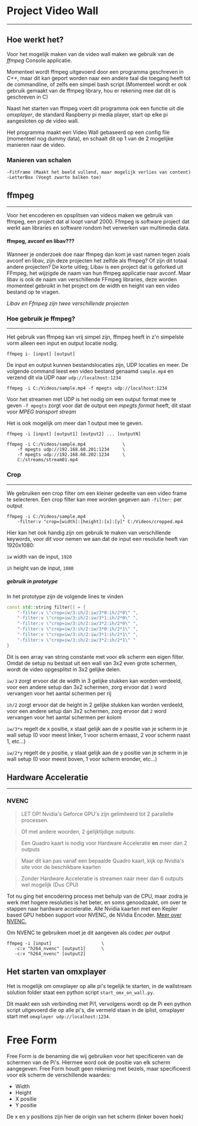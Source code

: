 # Project Video Wall
---


## Hoe werkt het?
Voor het mogelijk maken van de video wall maken we gebruik van de *ffmpeg* Console applicatie. 

Momenteel wordt ffmpeg uitgevoerd door een programma geschreven in *C++*, maar dit kan geport worden naar een andere taal die toegang heeft tot de commandline, of zelfs een simpel bash script.(Momenteel wordt er ook gebruik gemaakt van de ffmpeg library, hou er rekening mee dat dit is geschreven in C)

Naast het starten van ffmpeg voert dit programma ook een functie uit die *omxplayer*, de standard Raspberry pi media player, start op elke pi aangesloten op de video wall.

Het programma maakt een Video Wall gebaseerd op een config file (momenteel nog dummy data), en schaalt dit op 1 van de 2 mogelijke manieren naar de video.

### Manieren van schalen
    -FitFrame (Maakt het beeld vullend, maar mogelijk verlies van content)
    -LetterBox (Voegt zwarte balken toe)

## ffmpeg
---
Voor het encoderen en opsplitsen van videos maken we gebruik van ffmpeg, een project dat al loopt vanaf 2000. Ffmpeg is software project dat werkt aan libraries en software rondom het verwerken van multimedia data.

#### ffmpeg, avconf en libav???
Wanneer je onderzoek doe naar ffmpeg dan kom je vast namen tegen zoals avconf en libav, zijn deze projecten het zelfde als ffmpeg? Of zijn dit totaal andere projecten?
De korte uitleg; 
Libav is een project dat is geforked uit FFmpeg, het wijzigde de naam van hun ffmpeg applicatie naar avconf.
Maar libav is ook de naam van verschillende FFmpeg libraries, deze worden momenteel gebruikt in het project om de width en height van een video bestand op te vragen.

*Libav en Ffmpeg zijn twee verschillende projecten*

### Hoe gebruik je ffmpeg?
---
Het gebruik van ffmpeg kan vrij simpel zijn, ffmpeg heeft in z'n simpelste vorm alleen een input en output locatie nodig.

```ffmpeg i- [input] [output]```

De input en output kunnen bestandslocaties zijn, UDP locaties en meer.
De volgende command leest een video bestand genaamd `sample.mp4` en verzend dit via UDP naar `udp://localhost:1234`

```ffmpeg -i C:/Videos/sample.mp4 -f mpegts udp://localhost:1234```

Voor het streamen met UDP is het nodig om een output format mee te geven
`-f mpegts` zorgt voor dat de output een *mpegts format* heeft, dit staat voor *MPEG transport stream*

Het is ook mogelijk om meer dan 1 output mee te geven.

```ffmpeg -i [input] [output1] [output2] ... [outputN]```

```
ffmpeg -i C:/Videos/sample.mp4              \
    -f mpegts udp://192.168.60.201:1234     \
    -f mpegts udp://192.168.60.202:1234     \
    C:/streams/stream01.mp4
```

### Crop
---
We gebruiken een crop filter om een kleiner gedeelte van een video frame te selecteren. Een crop filter kan mee worden gegeven aan `-filter:` per output

```
ffmpeg -i C:/Videos/sample.mp4              \
    -filter:v "crop=[width]:[height]:[x]:[y]" C:/Videos/cropped.mp4
```

Hier kan het ook handig zijn om gebruik te maken van verschillende keywords, voor dit voor nemen we aan dat de input een resolutie heeft van 1920x1080:

`iw` width van de input, `1920`

`ih` height van de input, `1080`

##### gebruik in prototype
In het prototype zijn de volgende lines te vinden
```c++
const std::string filter[] = {
    "-filter:v \"crop=iw/3:ih/2:iw/3*0:ih/2*0\" ",
    "-filter:v \"crop=iw/3:ih/2:iw/3*1:ih/2*0\" ",
    "-filter:v \"crop=iw/3:ih/2:iw/3*2:ih/2*0\" ",
    "-filter:v \"crop=iw/3:ih/2:iw/3*0:ih/2*1\" ",
    "-filter:v \"crop=iw/3:ih/2:iw/3*1:ih/2*1\" ",
    "-filter:v \"crop=iw/3:ih/2:iw/3*2:ih/2*1\" "
}
```
Dit is een array van string constante met voor elk scherm een eigen filter. Omdat de setup nu bestaat uit een wall van 3x2 even grote schermen, wordt de video opgesplitst in 3x2 gelijke delen.

`iw/3` zorgt ervoor dat de width in 3 gelijke stukken kan worden verdeeld, voor een andere setup dan 3x2 schermen, zorg ervoor dat `3` word vervangen voor het aantal schermen per rij

`ih/2` zorgt ervoor dat de height in 2 gelijke stukken kan worden verdeeld, voor een andere setup dan 3x2 schermen, zorg ervoor dat `2` word vervangen voor het aantal schermen per kolom

`iw/3*x` regelt de x positie, x staat gelijk aan de x positie van je scherm in je wall setup (0 voor meest linker, 1 voor scherm ernaast, 2 voor scherm naast 1, etc...)

`iw/2*y` regelt de y positie, y staat gelijk aan de y positie van je scherm in je wall setup (0 voor meest boven, 1 voor scherm eronder, etc...)

## Hardware Acceleratie
---
### NVENC
> LET OP! Nvidia's Geforce GPU's zijn gelimiteerd tot 2 parallelle processen.

> Of met andere woorden, 2 gelijktijdige outputs.

> Een Quadro kaart is nodig voor Hardware Acceleratie **en** meer dan 2 outputs

> Maar dit kan pas vanaf een bepaalde Quadro kaart, kijk op Nvidia's site voor de beschikbare kaarten

> Zonder Hardware Acceleratie is streamen naar meer dan 6 outputs wel mogelijk (Dus CPU)

Tot nu ging het encodering process met behulp van de CPU, maar zodra je werk met hogere resoluties is het beter, en soms genoodzaakt, om over te stappen naar hardware acceleratie. Alle Nvidia kaarten met een Kepler based GPU hebben support voor NVENC, de NVidia Encoder. [Meer over NVENC.](https://en.wikipedia.org/wiki/Nvidia_NVENC "Wikipedia artikel")

Om NVENC te gebruiken moet je dit aangeven als codec *per output*

```
ffmpeg -i [input]                   \
   -c:v "h264_nvenc" [output1]      \
   -c:v "h264_nvenc" [output2]
```

## Het starten van omxplayer
Het is mogelijk om omxplayer op alle pi's tegelijk te starten, in de wallstream solution folder staat een python script `start_omx_on_wall.py`.

Dit maakt een ssh verbinding met Pi1, vervolgens wordt op de Pi een python script uitgevoerd die op alle pi's, die vermeld staan in de iplist, omxplayer start met `omxplayer udp://localhost:1234`.

# Free Form
Free Form is de benaming die wij gebruiken voor het specificeren van de schermen van de Pi's. Hiermee word ook de positie van elk scherm aangegeven.
Free Form houdt geen rekening met bezels, maar specificeerd voor elk scherm de verschillende waardes:

- Width
- Height
- X positie
- Y positie

De x en y positions zijn hier de origin van het scherm (linker boven hoek)
